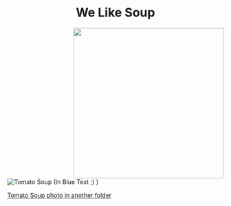 <h1 align= "center"> We Like Soup </h1>

<img align = "right" width = "350" height = "350" src="https://www.allrecipes.com/thmb/nxozjEPgy108Pl-obZMTykRgZjI=/1500x0/filters:no_upscale():max_bytes(150000):strip_icc()/Kentucky-Tomato-Soup-1x1-1-2000-e1379a16dfa14c48ade0e68ada43c00d.jpg">

<img scr="https://www.allrecipes.com/thmb/nxozjEPgy108Pl-obZMTykRgZjI=/1500x0/filters:no_upscale():max_bytes(150000):strip_icc()/Kentucky-Tomato-Soup-1x1-1-2000-e1379a16dfa14c48ade0e68ada43c00d.jpg" alt="Tomato Soup (In Blue Text ;) )"> 

<a href="https://github.com/ashley-matesic/KNES381AshleyMatesic/blob/main/Images/Tomato_soup.jpeg">Tomato Soup photo in another folder</a>
